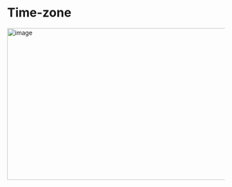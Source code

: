 # Time-zone
<img width="758" height="352" alt="image" src="https://github.com/user-attachments/assets/7c9f027e-233b-4515-b1d8-da24ddfe2e34" />
